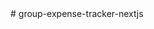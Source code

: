 <!--  user authentication with supabase -->
<!-- offical  article of  supabase for next js app router-->
<!-- link :https://supabase.com/docs/guides/auth/auth-helpers/nextjs -->

<!-- following instructions for authentuication with supabase -->

<!-- to create database  i am going used ORM prisma for postgresl database -->#   g r o u p - e x p e n s e - t r a c k e r - n e x t j s  
 